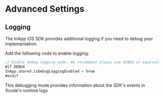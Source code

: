 # Advanced Settings

## Logging

The InApp iOS SDK provides additional logging if you need to debug your implementation.

Add the following code to enable logging:

```swift
// Enable debug logging mode. We recommend always use DEBUG or equivalent preprocessor macros for this mode.
#if DEBUG
InApp.shared.isDebugLoggingEnabled = true
#endif
```

This debugging mode provides information about the SDK's events in Xcode's runtime logs